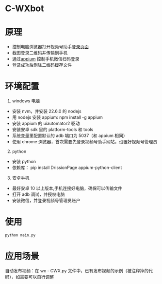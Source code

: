 # C-WXbot

# 原理

- 控制电脑浏览器打开视频号助手[登录页面](https://channels.weixin.qq.com/login.html)
- 截图登录二维码并传输到手机
- 通过[appium](http://appium.io) 控制手机微信扫码登录
- 登录成功后删除二维码缓存文件

# 环境配置

1. windows 电脑

- 安装 nvm，并安装 22.6.0 的 nodejs
- 用 nodejs 安装 appium: npm install -g appium
- 安装 appium 的 uiautomator2 驱动
- 安装安卓 sdk 里的 platform-tools 和 tools
- 系统变量里配置默认的 adb 端口为 5037（和 appium 相同）
- 使用 chrome 浏览器，首次需要先登录视频号助手网站，设置好视频号管理员

2. python

- 安装 python
- 依赖库： pip install DrissionPage appium-python-client

3. 安卓手机

- 最好安卓 10 以上版本,手机连接好电脑，确保可以传输文件
- 打开 adb 调试，并授权电脑
- 安装微信，并登录视频号管理员账户

# 使用

```python
python main.py
```

# 应用场景

自动发布视频：在 wx - CWX.py 文件中，已有发布视频的示例（被注释掉的代码），如需要可以自行调整
